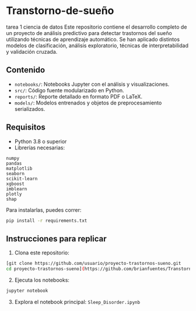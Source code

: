 # Transtorno-de-sueño
tarea 1 ciencia de datos 
Este repositorio contiene el desarrollo completo de un proyecto de análisis predictivo para detectar trastornos del sueño utilizando técnicas de aprendizaje automático. Se han aplicado distintos modelos de clasificación, análisis exploratorio, técnicas de interpretabilidad y validación cruzada.
##  Contenido

- `notebooks/`: Notebooks Jupyter con el análisis y visualizaciones.
- `src/`: Código fuente modularizado en Python.
- `reports/`: Reporte detallado en formato PDF o LaTeX.
- `models/`: Modelos entrenados y objetos de preprocesamiento serializados.

##  Requisitos

- Python 3.8 o superior
- Librerías necesarias:

```
numpy
pandas
matplotlib
seaborn
scikit-learn
xgboost
imblearn
plotly
shap
```

Para instalarlas, puedes correr:

```bash
pip install -r requirements.txt
```

##  Instrucciones para replicar

1. Clona este repositorio:

```bash
[git clone https://github.com/usuario/proyecto-trastornos-sueno.git
cd proyecto-trastornos-sueno](https://github.com/brianfuentes/Transtorno-de-sue-o-.git)
```

2. Ejecuta los notebooks:

```bash
jupyter notebook
```

3. Explora el notebook principal: `Sleep_Disorder.ipynb`


